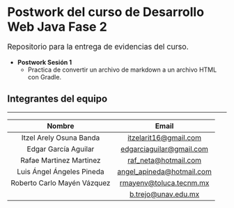 # Postwork del curso de Desarrollo Web Java Fase 2

<p style = 'font-size:17px'>Repositorio para la entrega de evidencias del curso.</p>

- **Postwork Sesión 1**
  - Practica de convertir un archivo de markdown a un archivo HTML con Gradle.

## Integrantes del equipo
---
|Nombre    |Email     |
|:--------:|:--------:|
|Itzel Arely Osuna Banda|itzelarit16@gmail.com|
|Edgar García Aguilar|edgarciaguilar@gmail.com|
|Rafae Martinez Martinez|raf_neta@hotmail.com|
|Luis Ángel Ángeles Pineda|angel_apineda@hotmail.com|
|Roberto Carlo Mayén Vázquez|rmayenv@toluca.tecnm.mx|
||b.trejo@unav.edu.mx|